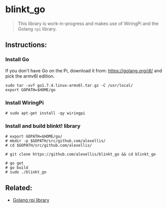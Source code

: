 blinkt_go
=========

> This library is work-in-progress and makes use of WiringPi and the Golang `rpi` library.

## Instructions:

### Install Go

If you don't have Go on the Pi, download it from: https://golang.org/dl/ and pick the armv6l edition.

```
sudo tar -xvf go1.7.4.linux-armv6l.tar.gz -C /usr/local/
export GOPATH=$HOME/go
```

### Install WiringPi
```
# sudo apt-get install -qy wiringpi
```

### Install and build blinkt! library

```
# export GOPATH=$HOME/go/
# mkdir -p $GOPATH/src/github.com/alexellis/
# cd $GOPATH/src/github.com/alexellis/

# git clone https://github.com/alexellis/blinkt_go && cd blinkt_go

# go get
# go build
# sudo ./blinkt_go
```

## Related:

* [Golang rpi library](https://github.com/alexellis/rpi/)
